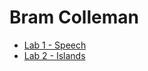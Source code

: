# Bram Colleman
- [Lab 1 - Speech](https://github.com/Bram-Colleman/Lab1-Speech)
- [Lab 2 - Islands]([https://github.com/Bram-Colleman/Lab1-Speech](https://github.com/Bram-Colleman/DEV5-portfolio/tree/main/Lab%202%20-%20Islands)https://github.com/Bram-Colleman/DEV5-portfolio/tree/main/Lab%202%20-%20Islands)
